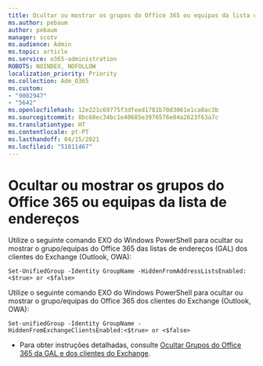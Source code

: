 ```yaml
---
title: Ocultar ou mostrar os grupos do Office 365 ou equipas da lista de endereços
ms.author: pebaum
author: pebaum
manager: scotv
ms.audience: Admin
ms.topic: article
ms.service: o365-administration
ROBOTS: NOINDEX, NOFOLLOW
localization_priority: Priority
ms.collection: Adm_O365
ms.custom:
- "9002947"
- "5642"
ms.openlocfilehash: 12e221c69775f3dfeed1781b70d3061e1ca0ac3b
ms.sourcegitcommit: 8bc60ec34bc1e40685e3976576e04a2623f63a7c
ms.translationtype: HT
ms.contentlocale: pt-PT
ms.lasthandoff: 04/15/2021
ms.locfileid: "51811467"
---
```

# <a name="hide-or-un-hide-office-365-groups-or-teams-from-address-list"></a>Ocultar ou mostrar os grupos do Office 365 ou equipas da lista de endereços

Utilize o seguinte comando EXO do Windows PowerShell para ocultar ou mostrar o grupo/equipas do Office 365 das listas de endereços (GAL) dos clientes do Exchange (Outlook, OWA):

`
    Set-UnifiedGroup -Identity GroupName -HiddenFromAddressListsEnabled:<$true> or <$false>
`

Utilize o seguinte comando EXO do Windows PowerShell para ocultar ou mostrar o grupo/equipas do Office 365 dos clientes do Exchange (Outlook, OWA):

`
    Set-unifiedGroup -Identity GroupName -HiddenFromExchangeClientsEnabled:<$true> or <$false>
`

- Para obter instruções detalhadas, consulte [Ocultar Grupos do Office 365 da GAL e dos clientes do Exchange](https://docs.microsoft.com/schooldatasync/hide-office-365-groups-from-the-gal).

